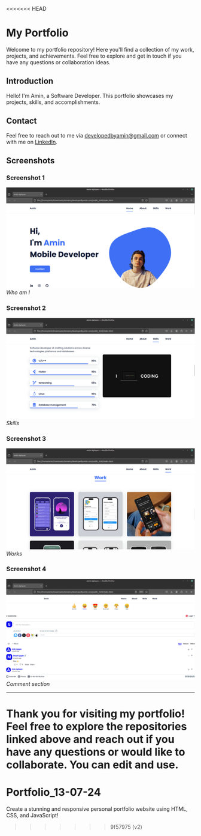 <<<<<<< HEAD
# My Portfolio

Welcome to my portfolio repository! Here you'll find a collection of my work, projects, and achievements. Feel free to explore and get in touch if you have any questions or collaboration ideas.

## Introduction

Hello! I'm Amin, a Software Developer. This portfolio showcases my projects, skills, and accomplishments. 

## Contact

Feel free to reach out to me via [developedbyamin@gmail.com](mailto:developedbyamin@gmail.com) or connect with me on [LinkedIn](https://www.linkedin.com/in/amin_aghayev).

## Screenshots

### Screenshot 1
![Screenshot 1](assets/img/ss1.png)
*Who am I*

### Screenshot 2
![Screenshot 2](assets/img/ss3.png)
*Skills*

### Screenshot 3
![Screenshot 3](assets/img/ss4.png)
*Works*

### Screenshot 4
![Screenshot 4](assets/img/ss5.png)
*Comment section*

---

Thank you for visiting my portfolio! Feel free to explore the repositories linked above and reach out if you have any questions or would like to collaborate. You can edit and use.
=======
# Portfolio_13-07-24
Create a stunning and responsive personal portfolio website using HTML, CSS, and JavaScript!
>>>>>>> 9f57975 (v2)
